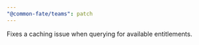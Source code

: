 ```yaml
---
"@common-fate/teams": patch
---
```


Fixes a caching issue when querying for available entitlements.
